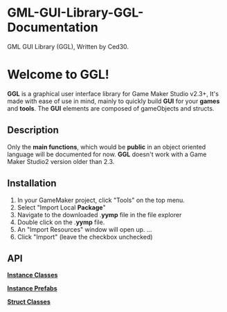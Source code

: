 # GML-GUI-Library-GGL-Documentation

GML GUI Library (GGL), Written by Ced30.

# Welcome to GGL!

**GGL** is a graphical user interface library for Game Maker Studio v2.3+,
It's made with ease of use in mind, mainly to quickly build **GUI** for your **games** and **tools**. 
The **GUI** elements are composed of gameObjects and structs.

## Description

Only the **main functions**, which would be **public** in an object oriented language will be documented for now.
**GGL** doesn't work with a Game Maker Studio2 version older than 2.3.

## Installation

1.  In your GameMaker project, click "Tools" on the top menu.
2.  Select "Import Local  **Package**"
3.  Navigate to the downloaded .**yymp**  file in the file explorer
4.  Double click on the .**yymp**  file.
5.  An "Import Resources" window will open up. ...
6.  Click "Import" (leave the checkbox unchecked)

## API

[**Instance Classes**](https://github.com/Ced30/GML-GUI-Library-GGL-Documentation/blob/main/API/Instance%20Classes.md)

[**Instance Prefabs**](https://github.com/Ced30/GML-GUI-Library-GGL-Documentation/blob/main/API%20Instance%20Prefabs.md)

[**Struct Classes**](https://github.com/Ced30/GML-GUI-Library-GGL-Documentation/blob/main/API%20Struct%20Classes.md)
